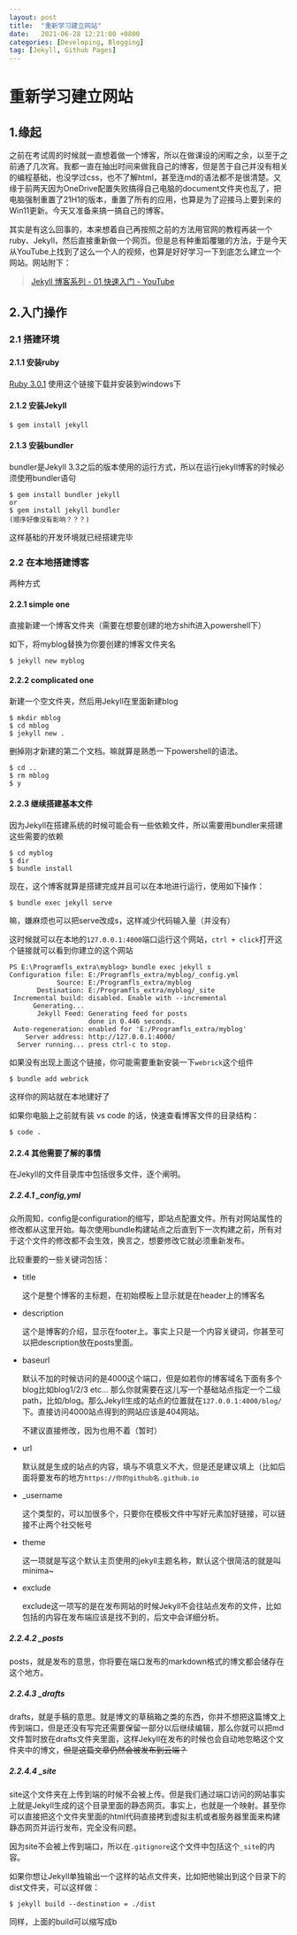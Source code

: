 ```yaml
---
layout: post
title:  "重新学习建立网站"
date:   2021-06-28 12:21:00 +0800
categories: [Developing, Blogging]
tag: [Jekyll, Github Pages]
---
```

# 重新学习建立网站

## 1.缘起

之前在考试周的时候就一直想着做一个博客，所以在做课设的闲暇之余，以至于之前通了几次宵。我都一直在抽出时间来做我自己的博客，但是苦于自己并没有相关的编程基础，也没学过css，也不了解html，甚至连md的语法都不是很清楚。又缘于前两天因为OneDrive配置失败搞得自己电脑的document文件夹也乱了，把电脑强制重置了21H1的版本，重置了所有的应用，也算是为了迎接马上要到来的Win11更新。今天又准备来搞一搞自己的博客。

其实是有这么回事的，本来想着自己再按照之前的方法用官网的教程再装一个ruby、Jekyll，然后直接重新做一个网页。但是总有种重蹈覆辙的方法，于是今天从YouTube上找到了这么一个人的视频，也算是好好学习一下到底怎么建立一个网站。网站附下：

> [Jekyll 博客系列 - 01 快速入门 - YouTube](https://www.youtube.com/watch?v=Zt_QzSbyDcw&list=PLK2w-tGRdrj7vzX7Y-GqKPb2QPrHCYZY1)

## 2.入门操作 

### 2.1 搭建环境

#### 2.1.1 安装ruby

[Ruby 3.0.1](https://github.com/oneclick/rubyinstaller2/releases/download/RubyInstaller-3.0.1-1/rubyinstaller-devkit-3.0.1-1-x64.exe) 使用这个链接下载并安装到windows下

#### 2.1.2 安装Jekyll

```console
$ gem install jekyll
```

#### 2.1.3 安装bundler

bundler是Jekyll 3.3之后的版本使用的运行方式，所以在运行jekyll博客的时候必须使用bundler语句

```console
$ gem install bundler jekyll
or
$ gem install jekyll bundler
(顺序好像没有影响？？？)
```

这样基础的开发环境就已经搭建完毕

### 2.2 在本地搭建博客

两种方式

#### 2.2.1 simple one

直接新建一个博客文件夹（需要在想要创建的地方shift进入powershell下）

如下，将myblog替换为你要创建的博客文件夹名

```console
$ jekyll new myblog
```

#### 2.2.2 complicated one

新建一个空文件夹，然后用Jekyll在里面新建blog

```console
$ mkdir mblog
$ cd mblog
$ jekyll new .
```

删掉刚才新建的第二个文档。嘛就算是熟悉一下powershell的语法。

```console
$ cd ..
$ rm mblog
$ y
```

#### 2.2.3 继续搭建基本文件

因为Jekyll在搭建系统的时候可能会有一些依赖文件，所以需要用bundler来搭建这些需要的依赖

```console
$ cd myblog
$ dir
$ bundle install
```

现在，这个博客就算是搭建完成并且可以在本地进行运行，使用如下操作：

```console
$ bundle exec jekyll serve
```

嘛，嫌麻烦也可以把serve改成s，这样减少代码输入量（并没有）

这时候就可以在本地的`127.0.0.1:4000`端口运行这个网站，`ctrl + click`打开这个链接就可以看到你建立的这个网站

```console
PS E:\Programfls_extra\myblog> bundle exec jekyll s
Configuration file: E:/Programfls_extra/myblog/_config.yml
            Source: E:/Programfls_extra/myblog
       Destination: E:/Programfls_extra/myblog/_site
 Incremental build: disabled. Enable with --incremental
      Generating...
       Jekyll Feed: Generating feed for posts
                    done in 0.446 seconds.
 Auto-regeneration: enabled for 'E:/Programfls_extra/myblog'
    Server address: http://127.0.0.1:4000/
  Server running... press ctrl-c to stop.
```

如果没有出现上面这个链接，你可能需要重新安装一下`webrick`这个组件

```console
$ bundle add webrick
```

这样你的网站就在本地建好了

如果你电脑上之前就有装 vs code 的话，快速查看博客文件的目录结构：

```console
$ code .
```

#### 2.2.4 其他需要了解的事情

在Jekyll的文件目录库中包括很多文件，逐个阐明。

##### 2.2.4.1 _config,yml

众所周知，config是configuration的缩写，即站点配置文件。所有对网站属性的修改都从这里开始。每次使用bundle构建站点之后直到下一次构建之前，所有对于这个文件的修改都不会生效，换言之，想要修改它就必须重新发布。

比较重要的一些关键词包括：

+ title

  这个是整个博客的主标题，在初始模板上显示就是在header上的博客名

+ description

  这个是博客的介绍，显示在footer上。事实上只是一个内容关键词，你甚至可以把description放在posts里面。

+ baseurl

  默认不加的时候访问的是4000这个端口，但是如若你的博客域名下面有多个blog比如blog1/2/3 etc... 那么你就需要在这儿写一个基础站点指定一个二级path，比如/blog。那么Jekyll生成的站点的位置就在`127.0.0.1:4000/blog/`下。直接访问4000站点得到的网站应该是404网站。

  不建议直接修改，因为也用不着（暂时）

+ url

  默认就是生成的站点的内容，填与不填意义不大，但是还是建议填上（比如后面将要发布的地方`https://你的github名.github.io`

+ _username

  这个类型的，可以加很多个，只要你在模板文件中写好元素加好链接，可以链接不止两个社交帐号

+ theme

  这一项就是写这个默认主页使用的jekyll主题名称，默认这个很简洁的就是叫minima~

+ exclude

  exclude这一项写的是在发布网站的时候Jekyll不会往站点发布的文件，比如包括的内容在发布端应该是找不到的，后文中会详细分析。

##### 2.2.4.2 _posts

posts，就是发布的意思，你将要在端口发布的markdown格式的博文都会储存在这个地方。

##### 2.2.4.3 _drafts

drafts，就是手稿的意思。就是博文的草稿箱之类的东西，你并不想把这篇博文上传到端口，但是还没有写完还需要保留一部分以后继续编辑，那么你就可以把md文件暂时放在drafts文件夹里面，这样Jekyll在发布的时候也会自动地忽略这个文件夹中的博文，~~但是这篇文章仍然会被发布到云端？~~

##### 2.2.4.4 _site

site这个文件夹在上传到端的时候不会被上传。但是我们通过端口访问的网站事实上就是Jekyll生成的这个目录里面的静态网页。事实上，也就是一个映射。甚至你可以直接把这个文件夹里面的html代码直接拷到虚拟主机或者服务器里面来构建静态网页并运行发布，完全没有问题。

因为site不会被上传到端口，所以在`.gitignore`这个文件中包括这个`_site`的内容。

如果你想让Jekyll单独输出一个这样的站点文件夹，比如把他输出到这个目录下的dist文件夹，可以这样做：

```console
$ jekyll build --destination = ./dist
```

同样，上面的build可以缩写成b
